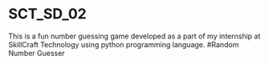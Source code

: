 # SCT_SD_02
This is a fun number guessing game developed as a part of my internship at SkillCraft Technology using python programming language.
#Random Number Guesser
